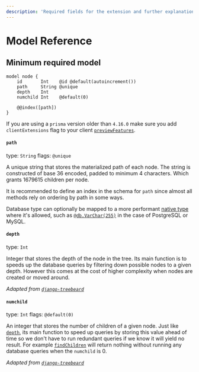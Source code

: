 ```yaml
---
description: 'Required fields for the extension and further explanation what each field is trying to achieve.'
---
```


# Model Reference

## Minimum required model

```
model node {
    id       Int    @id @default(autoincrement())
    path     String @unique
    depth    Int
    numchild Int    @default(0)

	@@index([path])
}
```

If you are using a `prisma` version older than  `4.16.0` make sure you add `clientExtensions` flag to your client [`previewFeatures`](https://www.prisma.io/docs/concepts/components/preview-features/client-preview-features#enabling-a-prisma-client-preview-feature).

#### `path`

type: `String`
flags: `@unique`

A unique string that stores the materialized path of each node. The string is constructed of base 36 encoded, padded to minimum 4 characters. Which grants 1679615 children per node.

It is recommended to define an index in the schema for `path` since almost all methods rely on ordering by path in some ways.

Database type can optionally be mapped to a more performant [native type](https://www.prisma.io/docs/concepts/components/prisma-schema/data-model#native-types-mapping) where it's allowed, such as [`@db.VarChar(255)`](https://www.prisma.io/docs/reference/api-reference/prisma-schema-reference#postgresql) in the case of PostgreSQL or MySQL. 

#### `depth`

type: `Int`

Integer that stores the depth of the node in the tree. Its main function is to speeds up the database queries by filtering down possible nodes to a given depth. However this comes at the cost of higher complexity when nodes are created or moved around.

_Adapted from [`django-treebeard`](https://django-treebeard.readthedocs.io)_

#### `numchild`

type: `Int`
flags: `@default(0)`

An integer that stores the number of children of a given node. Just like [`depth`](#depth), its main function to speed up queries by storing this value ahead of time so we don't have to run redundant queries if we know it will yield no result. For example [`findChildren`](/docs/client-api-reference.md#find-children) will return nothing without running any database queries when the `numchild` is 0.

_Adapted from [`django-treebeard`](https://django-treebeard.readthedocs.io)_